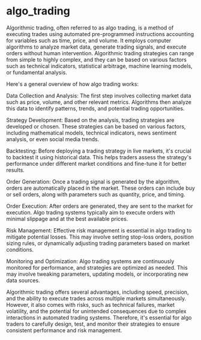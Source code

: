 # algo_trading
Algorithmic trading, often referred to as algo trading, is a method of executing trades using automated pre-programmed instructions accounting for variables such as time, price, and volume. It employs computer algorithms to analyze market data, generate trading signals, and execute orders without human intervention. Algorithmic trading strategies can range from simple to highly complex, and they can be based on various factors such as technical indicators, statistical arbitrage, machine learning models, or fundamental analysis.

Here's a general overview of how algo trading works:

Data Collection and Analysis: The first step involves collecting market data such as price, volume, and other relevant metrics. Algorithms then analyze this data to identify patterns, trends, and potential trading opportunities.

Strategy Development: Based on the analysis, trading strategies are developed or chosen. These strategies can be based on various factors, including mathematical models, technical indicators, news sentiment analysis, or even social media trends.

Backtesting: Before deploying a trading strategy in live markets, it's crucial to backtest it using historical data. This helps traders assess the strategy's performance under different market conditions and fine-tune it for better results.

Order Generation: Once a trading signal is generated by the algorithm, orders are automatically placed in the market. These orders can include buy or sell orders, along with parameters such as quantity, price, and timing.

Order Execution: After orders are generated, they are sent to the market for execution. Algo trading systems typically aim to execute orders with minimal slippage and at the best available prices.

Risk Management: Effective risk management is essential in algo trading to mitigate potential losses. This may involve setting stop-loss orders, position sizing rules, or dynamically adjusting trading parameters based on market conditions.

Monitoring and Optimization: Algo trading systems are continuously monitored for performance, and strategies are optimized as needed. This may involve tweaking parameters, updating models, or incorporating new data sources.

Algorithmic trading offers several advantages, including speed, precision, and the ability to execute trades across multiple markets simultaneously. However, it also comes with risks, such as technical failures, market volatility, and the potential for unintended consequences due to complex interactions in automated trading systems. Therefore, it's essential for algo traders to carefully design, test, and monitor their strategies to ensure consistent performance and risk management.



